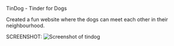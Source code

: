 TinDog - Tinder for Dogs

Created a fun website where the dogs can meet each other in their neighbourhood.

SCREENSHOT:
![Screenshot of tindog]("./Screenshot(107).png")
